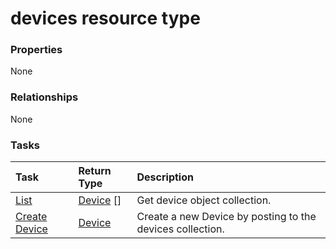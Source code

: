 # devices resource type



### Properties
None

### Relationships
None


### Tasks

| Task		   | Return Type	|Description|
|:---------------|:--------|:----------|
|[List](../api/device_list.md) | [Device](device.md) [] |Get device object collection. |
|[Create Device](../api/device_post_devices.md) |[Device](device.md)| Create a new Device by posting to the devices collection.|

<!-- uuid: 4c9354f7-2659-4ea3-acd7-0a8f24f16503
2015-10-16 22:29:33 UTC -->
<!-- {
  "type": "#page.annotation",
  "description": "devices resource",
  "keywords": "",
  "section": "documentation",
  "tocPath": ""
}-->